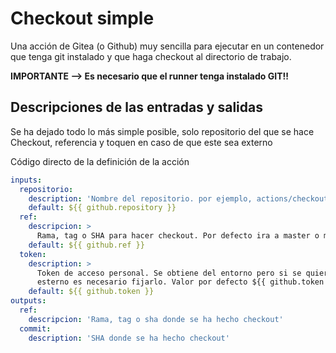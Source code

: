 # Checkout simple

Una acción de Gitea (o Github) muy sencilla para ejecutar en un contenedor que tenga git instalado y que haga checkout al directorio de trabajo.

**IMPORTANTE --> Es necesario que el runner tenga instalado GIT!!**

## Descripciones de las entradas y salidas

Se ha dejado todo lo más simple posible, solo repositorio del que se hace Checkout, referencia y toquen en caso de que este sea externo

Código directo de la definición de la acción

```yaml
inputs:
  repositorio:
    description: 'Nombre del repositorio. por ejemplo, actions/checkout. Valor por defecto ${{ github.repository }}'
    default: ${{ github.repository }}
  ref:
    descripcion: >
      Rama, tag o SHA para hacer checkout. Por defecto ira a master o main
    default: ${{ github.ref }}
  token:
    description: >
      Token de acceso personal. Se obtiene del entorno pero si se quiere hacer checkout de un repositiorio
      esterno es necesario fijarlo. Valor por defecto ${{ github.token }}
    default: ${{ github.token }}
outputs:
  ref:
    descripcion: 'Rama, tag o sha donde se ha hecho checkout'
  commit:
    description: 'SHA donde se ha hecho checkout'

```